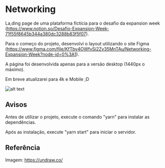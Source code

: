 # Networking

La,ding page de uma plataforma fictícia para o desafio da expansion week (https://www.notion.so/Desafio-Expansion-Week-71f55f8645b344a380dc3288b83f5f07).

Para o começo do projeto, desenvolvi o layout utilizando o site Figma (https://www.figma.com/file/KfTbv4OWfvSi2Zv35MnTAu/Networking-Expansion-Week?node-id=0%3A1).

A página foi desenvolvida apenas para a versão desktop (1440px o máximo).

Em breve atualizarei para 4k e Mobile ;D

![alt text](https://prnt.sc/vmvc7h)

## Avisos

Antes de utilizar o projeto, execute o comando "yarn" para instalar as dependências.

Após as instalação, execute "yarn start" para iniciar o servidor.

## Referência

Imagem: https://undraw.co/
